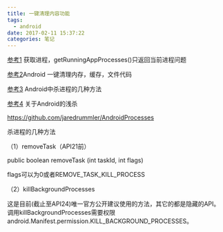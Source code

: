 ```yaml
---
title: 一键清理内容功能
tags:
  - android
date: 2017-02-11 15:37:22
categories: 笔记
---
```


[参考1](http://stackoverflow.com/questions/30619349/android-5-1-1-and-above-getrunningappprocesses-returns-my-application-packag) 获取进程，getRunningAppProcesses()只返回当前进程问题

[参考2](http://blog.csdn.net/ByByOver/article/details/51036164)Android 一键清理内存，缓存，文件代码

[参考3](https://yq.aliyun.com/articles/57555) Android中杀进程的几种方法

[参考4](https://yq.aliyun.com/articles/4136?spm=5176.100239.yqblog1.6.Rk9KMX) 关于Android的浅杀

https://github.com/jaredrummler/AndroidProcesses

杀进程的几种方法

（1）removeTask（API21前）

public boolean removeTask (int taskId, int flags)

flags可以为0或者REMOVE_TASK_KILL_PROCESS

（2）killBackgroundProcesses

这是目前(截止至API24)唯一官方公开建议使用的方法，其它的都是隐藏的API。调用killBackgroundProcesses需要权限android.Manifest.permission.KILL_BACKGROUND_PROCESSES。